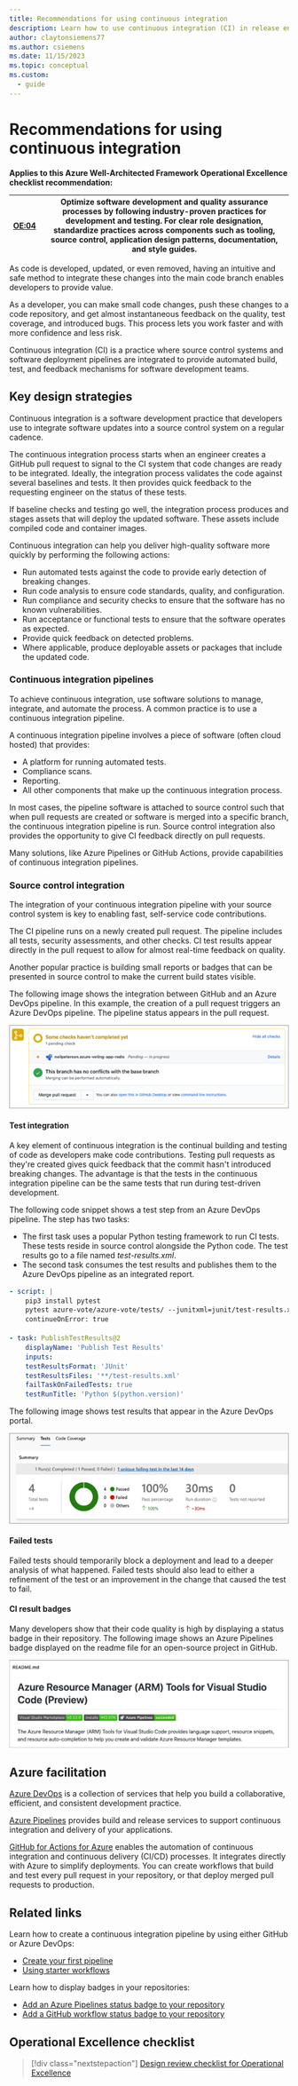 ```yaml
---
title: Recommendations for using continuous integration
description: Learn how to use continuous integration (CI) in release engineering, source control integration, test integration, and more.
author: claytonsiemens77
ms.author: csiemens
ms.date: 11/15/2023
ms.topic: conceptual
ms.custom:
  - guide
---
```


# Recommendations for using continuous integration

**Applies to this Azure Well-Architected Framework Operational Excellence checklist recommendation:**

|[OE:04](checklist.md)| Optimize software development and quality assurance processes by following industry-proven practices for development and testing. For clear role designation, standardize practices across components such as tooling, source control, application design patterns, documentation, and style guides. |
|---|---|

As code is developed, updated, or even removed, having an intuitive and safe method to integrate these changes into the main code branch enables developers to provide value.

As a developer, you can make small code changes, push these changes to a code repository, and get almost instantaneous feedback on the quality, test coverage, and introduced bugs. This process lets you work faster and with more confidence and less risk.

Continuous integration (CI) is a practice where source control systems and software deployment pipelines are integrated to provide automated build, test, and feedback mechanisms for software development teams.

## Key design strategies

Continuous integration is a software development practice that developers use to integrate software updates into a source control system on a regular cadence.

The continuous integration process starts when an engineer creates a GitHub pull request to signal to the CI system that code changes are ready to be integrated. Ideally, the integration process validates the code against several baselines and tests. It then provides quick feedback to the requesting engineer on the status of these tests.

If baseline checks and testing go well, the integration process produces and stages assets that will deploy the updated software. These assets include compiled code and container images.

Continuous integration can help you deliver high-quality software more quickly by performing the following actions:

- Run automated tests against the code to provide early detection of breaking changes.
- Run code analysis to ensure code standards, quality, and configuration.
- Run compliance and security checks to ensure that the software has no known vulnerabilities.
- Run acceptance or functional tests to ensure that the software operates as expected.
- Provide quick feedback on detected problems.
- Where applicable, produce deployable assets or packages that include the updated code.

### Continuous integration pipelines

To achieve continuous integration, use software solutions to manage, integrate, and automate the process. A common practice is to use a continuous integration pipeline.

A continuous integration pipeline involves a piece of software (often cloud hosted) that provides:

- A platform for running automated tests.
- Compliance scans.
- Reporting.
- All other components that make up the continuous integration process.

In most cases, the pipeline software is attached to source control such that when pull requests are created or software is merged into a specific branch, the continuous integration pipeline is run. Source control integration also provides the opportunity to give CI feedback directly on pull requests.

Many solutions, like Azure Pipelines or GitHub Actions, provide capabilities of continuous integration pipelines.

### Source control integration

The integration of your continuous integration pipeline with your source control system is key to enabling fast, self-service code contributions.

The CI pipeline runs on a newly created pull request. The pipeline includes all tests, security assessments, and other checks. CI test results appear directly in the pull request to allow for almost real-time feedback on quality.

Another popular practice is building small reports or badges that can be presented in source control to make the current build states visible.

The following image shows the integration between GitHub and an Azure DevOps pipeline. In this example, the creation of a pull request triggers an Azure DevOps pipeline. The pipeline status appears in the pull request.

![Screenshot of an Azure DevOps status badge in a GitHub repository.](media/release-engineering-continuous-integration/ado-github-status.png)

#### Test integration

A key element of continuous integration is the continual building and testing of code as developers make code contributions. Testing pull requests as they're created gives quick feedback that the commit hasn't introduced breaking changes. The advantage is that the tests in the continuous integration pipeline can be the same tests that run during test-driven development.

The following code snippet shows a test step from an Azure DevOps pipeline. The step has two tasks:

- The first task uses a popular Python testing framework to run CI tests. These tests reside in source control alongside the Python code. The test results go to a file named _test-results.xml_.
- The second task consumes the test results and publishes them to the Azure DevOps pipeline as an integrated report.

```yaml
- script: |
    pip3 install pytest
    pytest azure-vote/azure-vote/tests/ --junitxml=junit/test-results.xml
    continueOnError: true

- task: PublishTestResults@2
    displayName: 'Publish Test Results'
    inputs:
    testResultsFormat: 'JUnit'
    testResultsFiles: '**/test-results.xml'
    failTaskOnFailedTests: true
    testRunTitle: 'Python $(python.version)'
```

The following image shows test results that appear in the Azure DevOps portal.

![Screenshot of Azure DevOps pipeline tests in the Azure DevOps portal.](media/release-engineering-continuous-integration/ado-tests.png)

#### Failed tests

Failed tests should temporarily block a deployment and lead to a deeper analysis of what happened. Failed tests should also lead to either a refinement of the test or an improvement in the change that caused the test to fail.

#### CI result badges

Many developers show that their code quality is high by displaying a status badge in their repository. The following image shows an Azure Pipelines badge displayed on the readme file for an open-source project in GitHub.

![Screenshot of an Azure Pipelines badge on a readme file in GitHub.](media/release-engineering-continuous-integration/github-status-badge.png)

## Azure facilitation

[Azure DevOps](/azure/devops/user-guide/what-is-azure-devops) is a collection of services that help you build a collaborative, efficient, and consistent development practice.

[Azure Pipelines](https://azure.microsoft.com/services/devops/pipelines/) provides build and release services to support continuous integration and delivery of your applications.

[GitHub for Actions for Azure](https://azure.github.io/actions/) enables the automation of continuous integration and continuous delivery (CI/CD) processes. It integrates directly with Azure to simplify deployments. You can create workflows that build and test every pull request in your repository, or that deploy merged pull requests to production.

## Related links

Learn how to create a continuous integration pipeline by using either GitHub or Azure DevOps:

- [Create your first pipeline](/azure/devops/pipelines/create-first-pipeline?preserve-view=true&view=azure-devops)
- [Using starter workflows](https://docs.github.com/free-pro-team@latest/actions/guides/setting-up-continuous-integration-using-workflow-templates)

Learn how to display badges in your repositories:

- [Add an Azure Pipelines status badge to your repository](/azure/devops/pipelines/create-first-pipeline?preserve-view=true&tabs=java%2ctfs-2018-2%2cbrowser&view=azure-devops#add-a-status-badge-to-your-repository)
- [Add a GitHub workflow status badge to your repository](https://docs.github.com/free-pro-team@latest/actions/managing-workflow-runs/adding-a-workflow-status-badge)

## Operational Excellence checklist

> [!div class="nextstepaction"]
> [Design review checklist for Operational Excellence](checklist.md)
